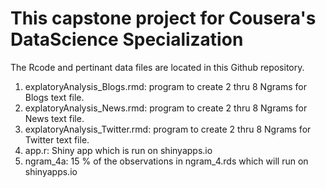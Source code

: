 #      This capstone project for Cousera's DataScience Specialization
 The Rcode and pertinant data files are located in this Github repository.
1. explatoryAnalysis_Blogs.rmd: program to create 2 thru 8 Ngrams for Blogs text file.
2. explatoryAnalysis_News.rmd: program to create 2 thru 8 Ngrams for News text file.
3. explatoryAnalysis_Twitter.rmd: program to create 2 thru 8 Ngrams for Twitter text file.
4. app.r: Shiny app which is run on shinyapps.io
5. ngram_4a: 15 % of the observations in ngram_4.rds which will run on shinyapps.io
